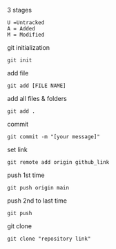 3 stages 
```
U =Untracked
A = Added
M = Modified
```

git initialization
```
git init
```

add file
```
git add [FILE NAME]
```
add all files & folders
```
git add .
```

commit
```
git commit -m "[your message]"
```

set link
```
git remote add origin github_link
```


push 1st time
```
git push origin main
```

push 2nd to last time
```
git push
```

git clone
```
git clone "repository link"
```



